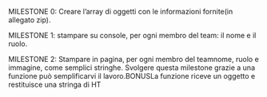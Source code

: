 MILESTONE 0:
Creare l’array di oggetti con le informazioni fornite(in allegato zip).

MILESTONE 1:
stampare su console, per ogni membro del team: il nome e il ruolo.

MILESTONE 2:
Stampare in pagina, per ogni membro del teamnome, ruolo e immagine, come semplici stringhe.
Svolgere questa milestone grazie a una funzione può semplificarvi il lavoro.BONUSLa funzione riceve un oggetto e restituisce una stringa di HT